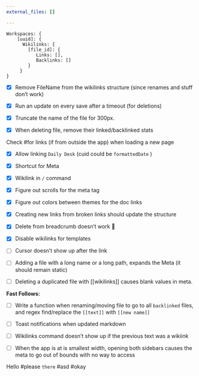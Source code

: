 ```yaml
---
external_files: []

---
```


```plaintext
Workspaces: {
    [uuid]: {
      Wikilinks: {
        [file_id]: {
           Links: [],
           Backlinks: []
        }
     }
}
```

- [x] Remove FileName from the wikilinks structure (since renames and stuff don’t work)

- [x] Run an update on every save after a timeout (for deletions)

- [x] Truncate the name of the file for 300px.

- [x] When deleting file, remove their linked/backlinked stats

Check #for links (if from outside the app) when loading a new page

- [x] Allow linking `Daily Desk` (cuid could be `formattedDate` )

- [x] Shortcut for Meta

- [x] Wikilink in `/` command

- [x] Figure out scrolls for the meta tag

- [x] Figure out colors between themes for the doc links

- [x] Creating new links from broken links should update the structure

- [x] Delete from breadcrumb doesn’t work :facepalm:

- [x] Disable wikilinks for templates

- [ ] Cursor doesn’t show up after the link

- [ ] Adding a file with a long name or a long path, expands the Meta (it should remain static)

- [ ] Deleting a duplicated file with [[wikilinks]] causes blank values in meta.

**Fast Follows:**

- [ ] Write a function when renaming/moving file to go to all `backlinked` files, and regex find/replace the `[[text]]` with `[[new name]]`

- [ ] Toast notifications when updated markdown

- [ ] Wikilinks command doesn’t show up if the previous text was a wikiink

- [ ] When the app is at is smallest width, opening both sidebars causes the meta to go out of bounds with no way to access

Hello #please  `there` #asd  #okay